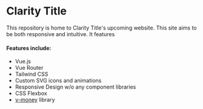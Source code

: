 # Clarity Title

This repository is home to Clarity Title's upcoming website. This site aims to be both responsive and intuitive. It features 

#### Features include:
* Vue.js
* Vue Router
* Tailwind CSS
* Custom SVG icons and animations
* Responsive Design w/o any component libraries
* CSS Flexbox
* [v-money](https://github.com/vuejs-tips/v-money "v-money") library

